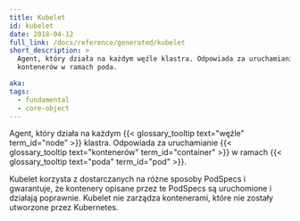 ```yaml
---
title: Kubelet
id: kubelet
date: 2018-04-12
full_link: /docs/reference/generated/kubelet
short_description: >
  Agent, który działa na każdym węźle klastra. Odpowiada za uruchamianie
  kontenerów w ramach poda.

aka:
tags:
  - fundamental
  - core-object
---
```


Agent, który działa na każdym
{{< glossary_tooltip text="węźle" term_id="node" >}} klastra. Odpowiada za
uruchamianie {{< glossary_tooltip text="kontenerów" term_id="container" >}} w
ramach {{< glossary_tooltip text="poda" term_id="pod" >}}.

<!--more-->

Kubelet korzysta z dostarczanych na różne sposoby PodSpecs i gwarantuje, że
kontenery opisane przez te PodSpecs są uruchomione i działają poprawnie. Kubelet
nie zarządza kontenerami, które nie zostały utworzone przez Kubernetes.
